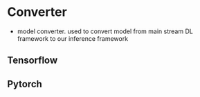 # Converter


* model converter. used to convert model from main stream
DL framework to our inference framework


## Tensorflow


## Pytorch
